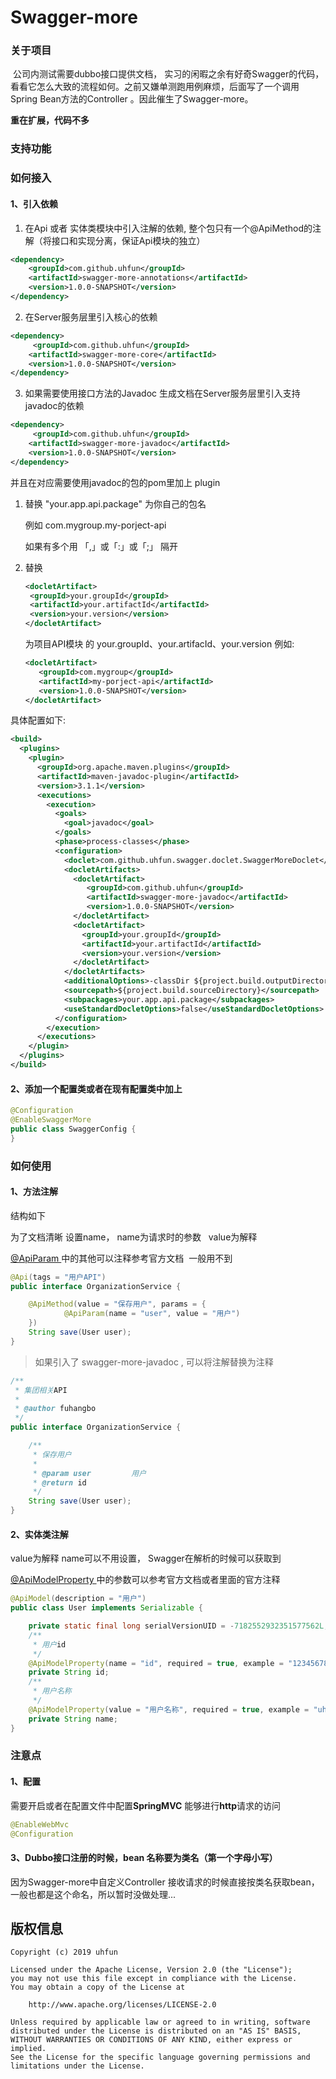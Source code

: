 # Swagger-more


### 关于项目

​		公司内测试需要dubbo接口提供文档， 实习的闲暇之余有好奇Swagger的代码，看看它怎么大致的流程如何。之前又嫌单测跑用例麻烦，后面写了一个调用Spring Bean方法的Controller 。因此催生了Swagger-more。

**重在扩展，代码不多**



### 支持功能




### 如何接入


#### 1、引入依赖

1. 在Api 或者 实体类模块中引入注解的依赖, 整个包只有一个@ApiMethod的注解（将接口和实现分离，保证Api模块的独立）

```xml
<dependency>
    <groupId>com.github.uhfun</groupId>
    <artifactId>swagger-more-annotations</artifactId>
    <version>1.0.0-SNAPSHOT</version>
</dependency>
```

2. 在Server服务层里引入核心的依赖

```xml
<dependency>
     <groupId>com.github.uhfun</groupId>
    <artifactId>swagger-more-core</artifactId>
    <version>1.0.0-SNAPSHOT</version>
</dependency>
```

3. 如果需要使用接口方法的Javadoc 生成文档在Server服务层里引入支持javadoc的依赖

```xml
<dependency>
     <groupId>com.github.uhfun</groupId>
    <artifactId>swagger-more-javadoc</artifactId>
    <version>1.0.0-SNAPSHOT</version>
</dependency>
```

并且在对应需要使用javadoc的包的pom里加上 plugin

1. 替换 "your.app.api.package" 为你自己的包名

   例如 com.mygroup.my-porject-api

   如果有多个用 「,」或「:」或「;」 隔开

2. 替换   

   ````xml
   <docletArtifact>
   	<groupId>your.groupId</groupId>
   	<artifactId>your.artifactId</artifactId>   
   	<version>your.version</version>
   </docletArtifact>
   ````

   为项目API模块 的 your.groupId、your.artifacId、your.version
   例如:
    ````xml
    <docletArtifact>    
       <groupId>com.mygroup</groupId>    
       <artifactId>my-porject-api</artifactId>    
       <version>1.0.0-SNAPSHOT</version>
    </docletArtifact>
    ````



具体配置如下: 

```xml
<build>
  <plugins>
    <plugin>
      <groupId>org.apache.maven.plugins</groupId>
      <artifactId>maven-javadoc-plugin</artifactId>
      <version>3.1.1</version>
      <executions>
        <execution>
          <goals>
            <goal>javadoc</goal>
          </goals>
          <phase>process-classes</phase>
          <configuration>
            <doclet>com.github.uhfun.swagger.doclet.SwaggerMoreDoclet</doclet>
            <docletArtifacts>
              <docletArtifact>
                 <groupId>com.github.uhfun</groupId>
                 <artifactId>swagger-more-javadoc</artifactId>
                 <version>1.0.0-SNAPSHOT</version>
              </docletArtifact>
              <docletArtifact>
                <groupId>your.groupId</groupId>
                <artifactId>your.artifactId</artifactId>
                <version>your.version</version>
              </docletArtifact>
            </docletArtifacts>
            <additionalOptions>-classDir ${project.build.outputDirectory}</additionalOptions>
            <sourcepath>${project.build.sourceDirectory}</sourcepath>
            <subpackages>your.app.api.package</subpackages>
            <useStandardDocletOptions>false</useStandardDocletOptions>
          </configuration>
        </execution>
      </executions>
    </plugin>
  </plugins>
</build>
```

#### 2、添加一个配置类或者在现有配置类中加上

```java
@Configuration
@EnableSwaggerMore
public class SwaggerConfig {
}
```



### 如何使用


#### 1、方法注解

结构如下

为了文档清晰 设置name， name为请求时的参数   value为解释

[@ApiParam ](https://springfox.github.io/springfox/docs/current/#overriding-resolver-via-properties) 中的其他可以注释参考官方文档  一般用不到

```java
@Api(tags = "用户API")
public interface OrganizationService {

    @ApiMethod(value = "保存用户", params = {
            @ApiParam(name = "user", value = "用户")
    })
    String save(User user);
}
```

> 如果引入了 swagger-more-javadoc , 可以将注解替换为注释


```java
/**
 * 集团相关API
 *
 * @author fuhangbo
 */
public interface OrganizationService {

    /**
     * 保存用户
     *
     * @param user         用户
     * @return id
     */
    String save(User user);
}
```


#### 2、实体类注解

value为解释 name可以不用设置， Swagger在解析的时候可以获取到

[@ApiModelProperty ](https://springfox.github.io/springfox/docs/current/#overriding-resolver-via-properties) 中的参数可以参考官方文档或者里面的官方注释

```java
@ApiModel(description = "用户")
public class User implements Serializable {

    private static final long serialVersionUID = -7182552932351577562L;
    /**
     * 用户id
     */
    @ApiModelProperty(name = "id", required = true, example = "123456789")
    private String id;
    /**
     * 用户名称
     */
    @ApiModelProperty(value = "用户名称", required = true, example = "uhfun")
    private String name;
}
```


### 注意点


#### 1、配置

需要开启或者在配置文件中配置**SpringMVC** 能够进行**http**请求的访问

```java
@EnableWebMvc
@Configuration
```


#### 3、Dubbo接口注册的时候，bean 名称要为类名（第一个字母小写）

因为Swagger-more中自定义Controller 接收请求的时候直接按类名获取bean，一般也都是这个命名，所以暂时没做处理...



## 版权信息

```
Copyright (c) 2019 uhfun

Licensed under the Apache License, Version 2.0 (the "License");
you may not use this file except in compliance with the License.
You may obtain a copy of the License at

    http://www.apache.org/licenses/LICENSE-2.0

Unless required by applicable law or agreed to in writing, software
distributed under the License is distributed on an "AS IS" BASIS,
WITHOUT WARRANTIES OR CONDITIONS OF ANY KIND, either express or implied.
See the License for the specific language governing permissions and
limitations under the License.
```